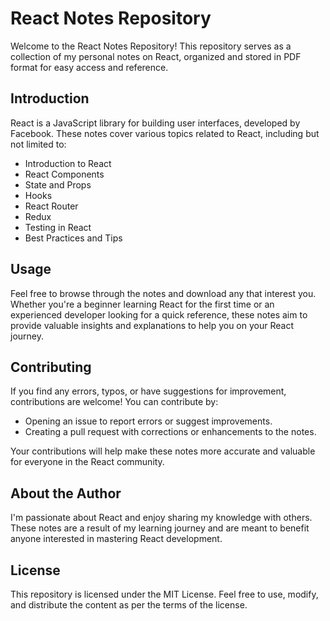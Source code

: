 # React Notes Repository

Welcome to the React Notes Repository! This repository serves as a collection of my personal notes on React, organized and stored in PDF format for easy access and reference.

## Introduction

React is a JavaScript library for building user interfaces, developed by Facebook. These notes cover various topics related to React, including but not limited to:

- Introduction to React
- React Components
- State and Props
- Hooks
- React Router
- Redux
- Testing in React
- Best Practices and Tips

## Usage

Feel free to browse through the notes and download any that interest you. Whether you're a beginner learning React for the first time or an experienced developer looking for a quick reference, these notes aim to provide valuable insights and explanations to help you on your React journey.

## Contributing

If you find any errors, typos, or have suggestions for improvement, contributions are welcome! You can contribute by:

- Opening an issue to report errors or suggest improvements.
- Creating a pull request with corrections or enhancements to the notes.

Your contributions will help make these notes more accurate and valuable for everyone in the React community.

## About the Author

I'm passionate about React and enjoy sharing my knowledge with others. These notes are a result of my learning journey and are meant to benefit anyone interested in mastering React development.

## License

This repository is licensed under the MIT License. Feel free to use, modify, and distribute the content as per the terms of the license.

